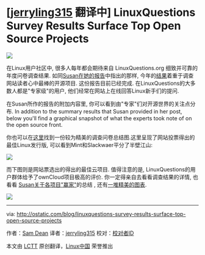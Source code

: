 [[jerryling315](https://github.com/jerryling315) 翻译中]
LinuxQuestions Survey Results Surface Top Open Source Projects
================================================================================
![](http://farm5.static.flickr.com/4099/4777335328_3cc363c419_m.jpg)

在Linux用户社区中, 很多人每年都会期待来自 LinuxQuestions.org 细致并可靠的年度问卷调查结果. 如同[Susan在她的报告][1]中指出的那样, 今年的[结果][2]着重于调查网站读者心中最棒的开源项目. 这份报告目前已经完成. 在LinuxQuestions的大多数人都是"专家级"的用户, 他们经常在网站上在线回答Linux新手们的提问.

在Susan所作的报告的附加内容里, 你可以看到由"专家"们对开源世界的关注点分布.
In addition to the summary results that Susan provided in her post, below you'll find a graphical snapshot of what the experts took note of on the open source front. 

你也可以在[这里][3]找到一份较为精美的调查问卷总结图.这里呈现了网站投票得出的最佳Linux发行版, 可以看到Mint和Slackwaer平分了半壁江山:

![](http://i1311.photobucket.com/albums/s669/webworkerdaily/lin_zps9ogvyrty.png)

而下图则是网站票选出的得出的最佳云项目. 值得注意的是, LinuxQuestions的用户群体给予了ownCloud项目极高的评价. 你一定得亲自去看看调查结果的详情, 也看看 [Susan关于各项目"赢家"][4]的总结 , 还有[一堆精美的图表][5].

![](http://i1311.photobucket.com/albums/s669/webworkerdaily/lin2_zps9nxf7yyi.png)

--------------------------------------------------------------------------------

via: http://ostatic.com/blog/linuxquestions-survey-results-surface-top-open-source-projects

作者：[Sam Dean][a]
译者：[jerryling315](https://github.com/jerryling315)
校对：[校对者ID](https://github.com/校对者ID)

本文由 [LCTT](https://github.com/LCTT/TranslateProject) 原创翻译，[Linux中国](http://linux.cn/) 荣誉推出

[a]:http://ostatic.com/member/samdean
[1]:http://ostatic.com/blog/lq-members-choice-award-winners-announced
[2]:http://www.linuxquestions.org/questions/linux-news-59/2014-linuxquestions-org-members-choice-award-winners-4175532948/
[3]:http://www.linuxquestions.org/questions/2014mca.php
[4]:http://ostatic.com/blog/lq-members-choice-award-winners-announced
[5]:http://www.linuxquestions.org/questions/2014mca.php